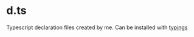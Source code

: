 # d.ts
Typescript declaration files created by me.  Can be installed with [typings](https://github.com/typings/typings)
